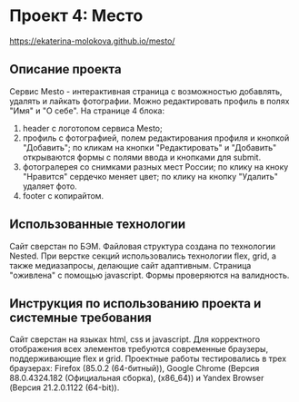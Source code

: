 # Проект 4: Место
https://ekaterina-molokova.github.io/mesto/

## Описание проекта
Сервис Mesto - интерактивная страница с возможностью добавлять, удалять и лайкать фотографии. Можно редактировать профиль в полях "Имя" и "О себе".
На странице 4 блока:
1) header с логотопом сервиса Mesto;
2) профиль с фотографией, полем редактирования профиля и кнопкой "Добавить"; по кликам на кнопки "Редактировать" и "Добавить" открываются формы с полями ввода и кнопками для submit.
3) фотогралерея со снимками разных мест России; по клику на кноку "Нравится" сердечко меняет цвет; по клику на кнопку "Удалить" удаляет фото.
4) footer с копирайтом.

## Использованные технологии
Сайт сверстан по БЭМ.
Файловая структура создана по технологии Nested.
При верстке секций использовались технологии flex, grid, а также медиазапросы, делающие сайт адаптивным. Страница "оживлена" с помощью javascript. Формы проверяются на валидность.

## Инструкция по использованию проекта и системные требования
Сайт сверстан на языках html, css и javascript. Для корректного отображения всех элементов требуются современные браузеры, поддерживающие flex и grid. Проектные работы тестировались в трех браузерах: Firefox (85.0.2 (64-битный)), Google Chrome (Версия 88.0.4324.182 (Официальная сборка), (x86_64)) и Yandex Browser (Версия 21.2.0.1122 (64-bit)).
